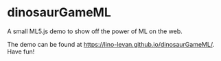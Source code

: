# dinosaurGameML

A small ML5.js demo to show off the power of ML on the web.

The demo can be found at https://lino-levan.github.io/dinosaurGameML/. Have fun!
